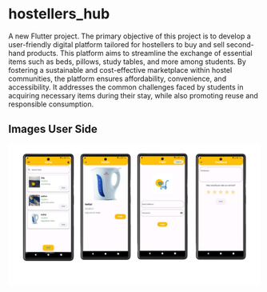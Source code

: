 # hostellers_hub

A new Flutter project. The primary objective of this project is to develop a user-friendly digital platform tailored for hostellers to buy and sell second-hand products. This platform aims to streamline the exchange of essential items such as beds, pillows, study tables, and more among students. By fostering a sustainable and cost-effective marketplace within hostel communities, the platform ensures affordability, convenience, and accessibility. It addresses the common challenges faced by students in acquiring necessary items during their stay, while also promoting reuse and responsible consumption.

## Images User Side

![App Screenshot](https://github.com/ihsan7770/hostellers_hub/blob/d90c8065d1d821722a8c3afee5b8497036c00b27/hostellers%20hub%20user.png?raw=true)


